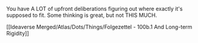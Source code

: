 You have A LOT of upfront deliberations figuring out where exactly it's supposed to fit. Some thinking is great, but not THIS MUCH.

[[Ideaverse Merged/Atlas/Dots/Things/Folgezettel - 100b.1 And Long-term Rigidity]]